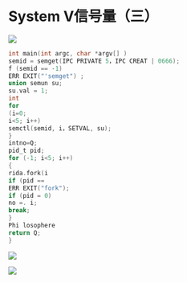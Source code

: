 # System V信号量（三）

![](https://i.loli.net/2020/06/14/t6FGQO1lYZKjrSq.png)

```c
int main(int argc, char *argv[] )
semid = semget(IPC PRIVATE 5，IPC CREAT | 0666);
f (semid == -1)
ERR EXIT("'semget") ;
union semun su;
su.val = 1;
int
for
(i=0;
i<5; i++)
semctl(semid, i，SETVAL, su);
}
intno=Q;
pid_t pid;
for (-1; i<5; i++) 
{
rida.fork(i
if (pid ==
ERR EXIT("fork");
if (pid = 0)
no =. i;
break;
}
Phi losophere
return Q;
}

```

![](https://i.loli.net/2020/06/14/5le2O94AGFcwvBk.png)

![](https://i.loli.net/2020/06/14/XpSsT9QlbMCzYq6.png)